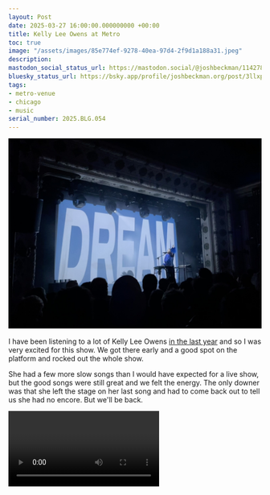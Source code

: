 ```yaml
---
layout: Post
date: 2025-03-27 16:00:00.000000000 +00:00
title: Kelly Lee Owens at Metro
toc: true
image: "/assets/images/85e774ef-9278-40ea-97d4-2f9d1a188a31.jpeg"
description:
mastodon_social_status_url: https://mastodon.social/@joshbeckman/114278074101713675
bluesky_status_url: https://bsky.app/profile/joshbeckman.org/post/3llxp5moscr2k
tags:
- metro-venue
- chicago
- music
serial_number: 2025.BLG.054
---
```

![concert photo](/assets/images/85e774ef-9278-40ea-97d4-2f9d1a188a31.jpeg)

I have been listening to a lot of Kelly Lee Owens [in the last year](https://www.joshbeckman.org/blog/listening/apple-music-replay-2024) and so I was very excited for this show. We got there early and a good spot on the platform and rocked out the whole show. 

She had a few more slow songs than I would have expected for a live show, but the good songs were still great and we felt the energy. The only downer was that she left the stage on her last song and had to come back out to tell us she had no encore. But we'll be back. 

<video controls src="/assets/videos/8e2b2823-b22c-4bf8-afb8-cf585d4748cc.mov" autoplay loop="true"></video>
